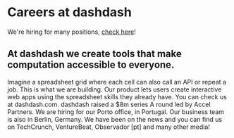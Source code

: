 # Careers at dashdash

We're hiring for many positions, [check here](https://github.com/dashdash/hiring/wiki!)!

## At dashdash we create tools that make computation accessible to everyone.

Imagine a spreadsheet grid where each cell can also call an API or repeat a job. This is what we are building. Our product lets users create interactive web apps using the spreadsheet skills they already have. You can check us at dashdash.com.
dashdash raised a $8m series A round led by Accel Partners. We are hiring for our Porto office, in Portugal. Our business team is also in Berlin, Germany. We have been on the news and you can find us on TechCrunch, VentureBeat, Observador [pt] and many other media!
